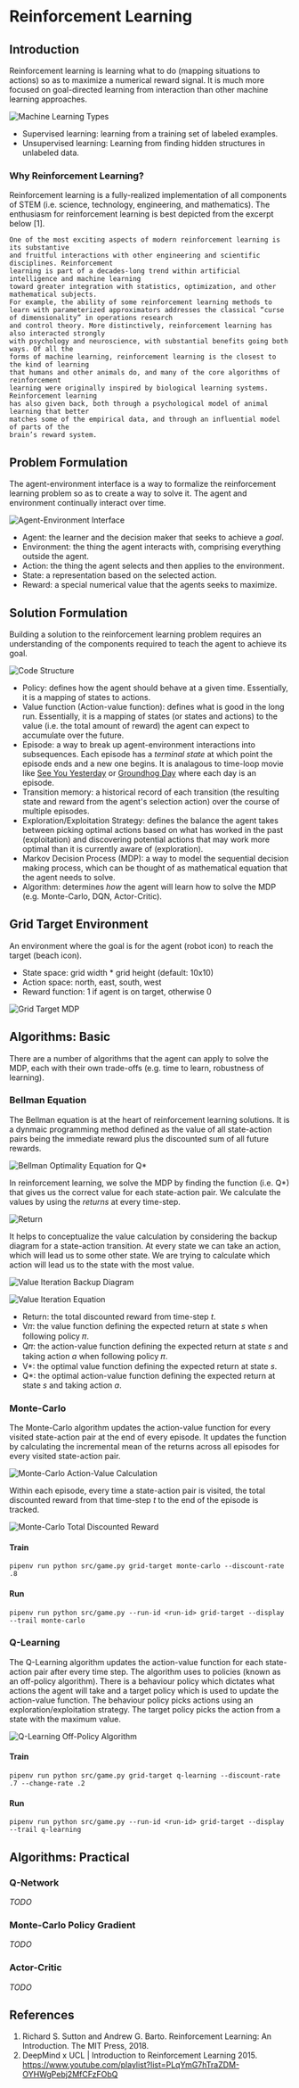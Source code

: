 # Reinforcement Learning

## Introduction

Reinforcement learning is learning what to do (mapping situations to actions) so as to maximize a numerical reward signal. It is much more focused on goal-directed learning from interaction than other machine learning approaches.

![Machine Learning Types](../machine-learning-types.png)

* Supervised learning: learning from a training set of labeled examples.
* Unsupervised learning: Learning from finding hidden structures in unlabeled data.

### Why Reinforcement Learning?

Reinforcement learning is a fully-realized implementation of all components of STEM (i.e. science, technology, engineering, and mathematics). The enthusiasm for reinforcement learning is best depicted from the excerpt below [1].

```
One of the most exciting aspects of modern reinforcement learning is its substantive
and fruitful interactions with other engineering and scientific disciplines. Reinforcement
learning is part of a decades-long trend within artificial intelligence and machine learning
toward greater integration with statistics, optimization, and other mathematical subjects.
For example, the ability of some reinforcement learning methods to learn with parameterized approximators addresses the classical “curse of dimensionality” in operations research
and control theory. More distinctively, reinforcement learning has also interacted strongly
with psychology and neuroscience, with substantial benefits going both ways. Of all the
forms of machine learning, reinforcement learning is the closest to the kind of learning
that humans and other animals do, and many of the core algorithms of reinforcement
learning were originally inspired by biological learning systems. Reinforcement learning
has also given back, both through a psychological model of animal learning that better
matches some of the empirical data, and through an influential model of parts of the
brain’s reward system.
```

## Problem Formulation

The agent-environment interface is a way to formalize the reinforcement learning problem so as to create a way to solve it. The agent and environment continually interact over time.

![Agent-Environment Interface](../agent-environment-interface.png)

* Agent: the learner and the decision maker that seeks to achieve a _goal_.
* Environment: the thing the agent interacts with, comprising everything outside the agent.
* Action: the thing the agent selects and then applies to the environment.
* State: a representation based on the selected action.
* Reward: a special numerical value that the agents seeks to maximize.

## Solution Formulation

Building a solution to the reinforcement learning problem requires an understanding of the components required to teach the agent to achieve its goal.

![Code Structure](../code-structure.png)

* Policy: defines how the agent should behave at a given time. Essentially, it is a mapping of states to actions.
* Value function (Action-value function): defines what is good in the long run. Essentially, it is a mapping of states (or states and actions) to the value (i.e. the total amount of reward) the agent can expect to accumulate over the future.
* Episode: a way to break up agent-environment interactions into subsequences. Each episode has a _terminal state_ at which point the episode ends and a new one begins. It is analagous to time-loop movie like [See You Yesterday](https://www.imdb.com/title/tt8743064) or [Groundhog Day](https://www.imdb.com/title/tt0107048/) where each day is an episode.
* Transition memory: a historical record of each transition (the resulting state and reward from the agent's selection action) over the course of multiple episodes.
* Exploration/Exploitation Strategy: defines the balance the agent takes between picking optimal actions based on what has worked in the past (exploitation) and discovering potential actions that may work more optimal than it is currently aware of (exploration).
* Markov Decision Process (MDP): a way to model the sequential decision making process, which can be thought of as mathematical equation that the agent needs to solve.
* Algorithm: determines _how_ the agent will learn how to solve the MDP (e.g. Monte-Carlo, DQN, Actor-Critic).

## Grid Target Environment

An environment where the goal is for the agent (robot icon) to reach the target (beach icon).

* State space: grid width * grid height (default: 10x10)
* Action space: north, east, south, west
* Reward function: 1 if agent is on target, otherwise 0

![Grid Target MDP](../mdp-grid-target.png)

## Algorithms: Basic

There are a number of algorithms that the agent can apply to solve the MDP, each with their own trade-offs (e.g. time to learn, robustness of learning).

### Bellman Equation

The Bellman equation is at the heart of reinforcement learning solutions. It is a dynmaic programming method defined as the value of all state-action pairs being the immediate reward plus the discounted sum of all future rewards.

![Bellman Optimality Equation for Q*](../q-star-bellman-optimality-equation.png)

In reinforcement learning, we solve the MDP by finding the function (i.e. Q*) that gives us the correct value for each state-action pair. We calculate the values by using the _returns_ at every time-step.

![Return](../return-gt.png)

It helps to conceptualize the value calculation by considering the backup diagram for a state-action transition. At every state we can take an action, which will lead us to some other state. We are trying to calculate which action will lead us to the state with the most value.

![Value Iteration Backup Diagram](../backup-diagram-value-iteration.png)

![Value Iteration Equation](../algorithm-optimal-value-iteration.png)

* Return: the total discounted reward from time-step _t_.
* V𝜋: the value function defining the expected return at state _s_ when following policy 𝜋.
* Q𝜋: the action-value function defining the expected return at state _s_ and taking action _a_ when following policy 𝜋.
* V*: the optimal value function defining the expected return at state _s_.
* Q*: the optimal action-value function defining the expected return at state _s_ and taking action _a_.

### Monte-Carlo

The Monte-Carlo algorithm updates the action-value function for every visited state-action pair at the end of every episode. It updates the function by calculating the incremental mean of the returns across all episodes for every visited state-action pair.

![Monte-Carlo Action-Value Calculation](../action-value-incremental-mean.png)

Within each episode, every time a state-action pair is visited, the total discounted reward from that time-step _t_ to the end of the episode is tracked.

![Monte-Carlo Total Discounted Reward](../total-discounted-reward.png)

#### Train

```
pipenv run python src/game.py grid-target monte-carlo --discount-rate .8
```

#### Run

```
pipenv run python src/game.py --run-id <run-id> grid-target --display --trail monte-carlo
```

### Q-Learning

The Q-Learning algorithm updates the action-value function for each state-action pair after every time step. The algorithm uses to policies (known as an off-policy algorithm). There is a behaviour policy which dictates what actions the agent will take and a target policy which is used to update the action-value function. The behaviour policy picks actions using an exploration/exploitation strategy. The target policy picks the action from a state with the maximum value.

![Q-Learning Off-Policy Algorithm](../q-learning-equation-and-backup-diagram.png)

#### Train

```
pipenv run python src/game.py grid-target q-learning --discount-rate .7 --change-rate .2
```

#### Run

```
pipenv run python src/game.py --run-id <run-id> grid-target --display --trail q-learning
```

## Algorithms: Practical

### Q-Network

_TODO_

### Monte-Carlo Policy Gradient

_TODO_

### Actor-Critic

_TODO_

## References

1. Richard S. Sutton and Andrew G. Barto. Reinforcement Learning: An Introduction. The MIT Press, 2018.
2. DeepMind x UCL | Introduction to Reinforcement Learning 2015. https://www.youtube.com/playlist?list=PLqYmG7hTraZDM-OYHWgPebj2MfCFzFObQ
